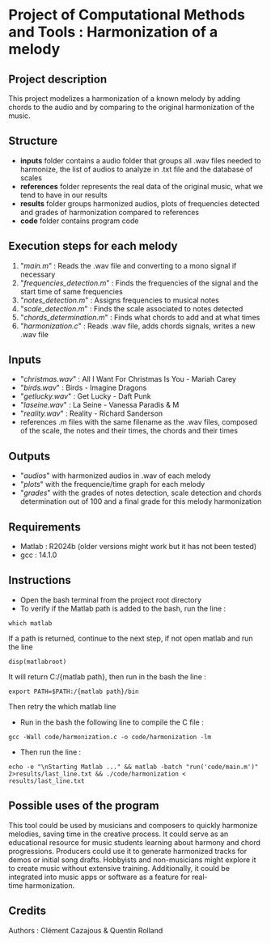 # Project of Computational Methods and Tools : Harmonization of a melody

## Project description

This project modelizes a harmonization of a known melody by adding chords to the audio and by comparing to the original harmonization of the music.

## Structure

- **inputs** folder contains a audio folder that groups all .wav files needed to harmonize, the list of audios to analyze in .txt file and the database of scales
- **references** folder represents the real data of the original music, what we tend to have in our results
- **results** folder groups harmonized audios, plots of frequencies detected and grades of harmonization compared to references
- **code** folder contains program code

## Execution steps for each melody

1. "*main.m*" : Reads the .wav file and converting to a mono signal if necessary
2. "*frequencies_detection.m*" : Finds the frequencies of the signal and the start time of same frequencies
3. "*notes_detection.m*" : Assigns frequencies to musical notes
4. "*scale_detection.m*" : Finds the scale associated to notes detected
5. "*chords_determination.m*" : Finds what chords to add and at what times
6. "*harmonization.c*" : Reads .wav file, adds chords signals, writes a new .wav file

## Inputs

- "*christmas.wav*" : All I Want For Christmas Is You - Mariah Carey
- "*birds.wav*" : Birds - Imagine Dragons
- "*getlucky.wav*" : Get Lucky - Daft Punk
- "*laseine.wav*" : La Seine - Vanessa Paradis & M
- "*reality.wav*" : Reality - Richard Sanderson
- references .m files with the same filename as the .wav files, composed of the scale, the notes and their times, the chords and their times

## Outputs

- "*audios*" with harmonized audios in .wav of each melody
- "*plots*" with the frequencie/time graph for each melody
- "*grades*" with the grades of notes detection, scale detection and chords determination out of 100 and a final grade for this melody harmonization

## Requirements

- Matlab : R2024b (older versions might work but it has not been tested)
- gcc : 14.1.0

## Instructions

- Open the bash terminal from the project root directory
- To verify if the Matlab path is added to the bash, run the line : 
```
which matlab
```
If a path is returned, continue to the next step, if not open matlab and run the line
```
disp(matlabroot)
```
It will return C:/{matlab path}, then run in the bash the line :
```
export PATH=$PATH:/{matlab path}/bin
```
Then retry the which matlab line
- Run in the bash the following line to compile the C file :
```
gcc -Wall code/harmonization.c -o code/harmonization -lm
```
- Then run the line : 
```
echo -e "\nStarting Matlab ..." && matlab -batch "run('code/main.m')" 2>results/last_line.txt && ./code/harmonization < results/last_line.txt
```

## Possible uses of the program

This tool could be used by musicians and composers to quickly harmonize melodies, saving time in the creative process. It could serve as an educational resource for music students learning about harmony and chord progressions. Producers could use it to generate harmonized tracks for demos or initial song drafts. Hobbyists and non-musicians might explore it to create music without extensive training. Additionally, it could be integrated into music apps or software as a feature for real-time harmonization.

## Credits

Authors : Clément Cazajous & Quentin Rolland
